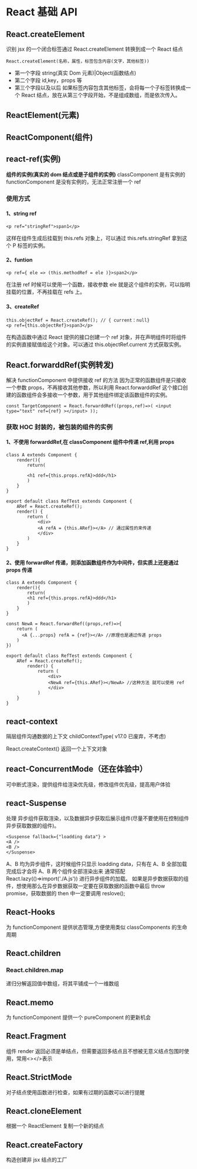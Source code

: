 # React 基础 API

## React.createElement

识别 jsx 的一个闭合标签通过 React.createElement 转换到成一个 React 结点

```language=javascript
React.createElement(名称，属性，标签包含内容(文字，其他标签))
```

- 第一个字段
  string(真实 Dom 元素)|Object(函数结点)
- 第二个字段
  id,key，props 等
- 第三个字段以及以后
  如果标签内容包含其他标签，会将每一个子标签转换成一个 React 结点，放在从第三个字段开始，不是组成数组，而是依次传入。

## ReactElement(元素)

## ReactComponent(组件)

## react-ref(实例)

**组件的实例(真实的 dom 结点或是子组件的实例)**
classComponent 是有实例的
functionComponent 是没有实例的，无法正常注册一个 ref

### 使用方式

#### 1、string ref

```language = html
<p ref="stringRef">span1</p>
```

这样在组件生成后挂载到 this.refs 对象上，可以通过 this.refs.stringRef 拿到这个 P 标签的实例。

#### 2、funtion

```language = html
<p ref={ ele => (this.methodRef = ele )}>span2</p>
```

在注册 ref 时候可以使用一个函数，接收参数 ele 就是这个组件的实例，可以指明挂载的位置，不再挂载在 refs 上。

#### 3、createRef

```language = javascript
this.objectRef = React.createRef(); // { current：null}
<p ref={this.objectRef}>span3</p>
```

在构造函数中通过 React 提供的接口创建一个 ref 对象，并在声明组件时将组件的实例直接赋值给这个对象。可以通过 this.objectRef.current 方式获取实例。

## React.forwarddRef(实例转发)

解决 functionComponent 中提供接收 ref 的方法
因为正常的函数组件是只接收一个参数 props，不再接收其他参数，所以利用 React.forwarddRef 这个接口创建的函数组件会多接收一个参数，用于其他组件绑定该函数组件的实例。

```language = javascript
const TargetComponent = React.forwarddRef((props,ref)=>( <input type="text" ref={ref} ></input> ));
```

### 获取 HOC 封装的，被包装的组件的实例

#### 1、不使用 forwarddRef,在 classComponent 组件中传递 ref,利用 props

```language = javascript
class A extends Component {
    render(){
        return(

        <h1 ref={this.props.refA}>ddd</h1>
        )
    }
}

export default class RefTest extends Component {
    ARef = React.createRef();
    render() {
        return (
            <div>
            <A refA = {this.ARef}></A> // 通过属性的来传递
            </div>
        )
    }
}
```

#### 2、使用 forwardRef 传递，则添加函数组件作为中间件，但实质上还是通过 props 传递

```language=javascript
class A extends Component {
    render(){
        return(
        <h1 ref={this.props.refA}>ddd</h1>
        )
    }
}

const NewA = React.forwardRef((props,ref)=>{
    return (
      <A {...props} refA = {ref}></A> //原理也是通过传递 props
    )
})

export default class RefTest extends Component {
    ARef = React.createRef();
        render() {
            return (
                <div>
                <NewA ref={this.ARef}></NewA> //这种方法 就可以使用 ref
                </div>
            )
    }
}
```

## react-context

隔层组件沟通数据的上下文
childContextType( v17.0 已废弃，不考虑)

React.createContext() 返回一个上下文对象

## react-ConcurrentMode（还在体验中）

可中断式渲染，提供组件给渲染优先级，修改组件优先级，提高用户体验

## react-Suspense

处理 异步组件获取渲染，以及数据异步获取后展示组件(尽量不要使用在控制组件异步获取数据的组件)。

```language=javascript
<Suspense fallback={"loadding data"} >
<A />
<B />
</Suspense>
```

A、B 均为异步组件，这时候组件只显示 loadding data，只有在 A、B 全部加载完成后才会将 A、B 两个组件全部渲染出来
通常搭配 React.lazy(()=>import('./A.js')) 进行异步组件的加载。
如果是异步数据获取的组件，想使用那么在异步数据获取一定要在获取数据的函数中最后 throw promise，获取数据的 then 中一定要调用 reslove();

## React-Hooks

为 functionComponent 提供状态管理,方便使用类似 classComponents 的生命周期

## React.children

### React.children.map

递归分解返回值中数组，将其平铺成一个一维数组

## React.memo

为 functionComponent 提供一个 pureComponent 的更新机会

## React.Fragment

组件 render 返回必须是单结点，但需要返回多结点且不想被无意义结点包围时使用，常用<></>表示

## React.StrictMode

对子结点使用函数进行检查，如果有过期的函数可以进行提醒

## React.cloneElement

根据一个 ReactElement 复制一个新的结点

## React.createFactory

构造创建非 jsx 结点的工厂
